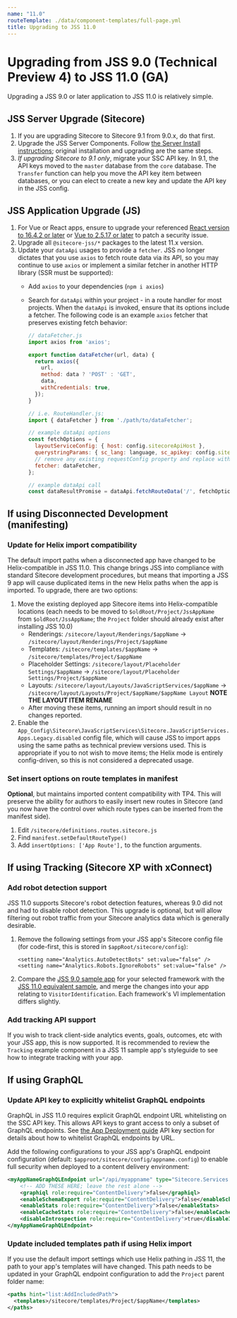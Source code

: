 ```yaml
---
name: "11.0"
routeTemplate: ./data/component-templates/full-page.yml
title: Upgrading to JSS 11.0
---
```


# Upgrading from JSS 9.0 (Technical Preview 4) to JSS 11.0 (GA)

Upgrading a JSS 9.0 or later application to JSS 11.0 is relatively simple.

## JSS Server Upgrade (Sitecore)

1. If you are upgrading Sitecore to Sitecore 9.1 from 9.0.x, do that first.
1. Upgrade the JSS Server Components. Follow [the Server Install instructions](/docs/getting-started/jss-server-install); original installation and upgrading are the same steps.
1. *If upgrading Sitecore to 9.1 only*, migrate your SSC API key. In 9.1, the API keys moved to the `master` database from the `core` database. The `Transfer` function can help you move the API key item between databases, or you can elect to create a new key and update the API key in the JSS config.

## JSS Application Upgrade (JS)

1. For Vue or React apps, ensure to upgrade your referenced [React version to 16.4.2 or later](https://reactjs.org/blog/2018/08/01/react-v-16-4-2.html) or [Vue to 2.5.17 or later](https://twitter.com/vuejs/status/1024754536877973504) to patch a security issue.
1. Upgrade all `@sitecore-jss/*` packages to the latest 11.x version.
1. Update your `dataApi` usages to provide a `fetcher`. JSS no longer dictates that you use `axios` to fetch route data via its API, so you may continue to use `axios` or implement a similar fetcher in another HTTP library (SSR must be supported):
    * Add `axios` to your dependencies (`npm i axios`)
    * Search for `dataApi` within your project - in a route handler for most projects. When the `dataApi` is invoked, ensure that its options include a fetcher. The following code is an example `axios` fetcher that preserves existing fetch behavior:

      ```js
      // dataFetcher.js
      import axios from 'axios';

      export function dataFetcher(url, data) {
        return axios({
          url,
          method: data ? 'POST' : 'GET',
          data,
          withCredentials: true,
        });
      }

      // i.e. RouteHandler.js:
      import { dataFetcher } from './path/to/dataFetcher';

      // example dataApi options
      const fetchOptions = {
        layoutServiceConfig: { host: config.sitecoreApiHost },
        querystringParams: { sc_lang: language, sc_apikey: config.sitecoreApiKey },
        // remove any existing requestConfig property and replace with 'fetcher'
        fetcher: dataFetcher,
      };

      // example dataApi call
      const dataResultPromise = dataApi.fetchRouteData('/', fetchOptions);
      ```

## If using Disconnected Development (manifesting)

### Update for Helix import compatibility

The default import paths when a disconnected app have changed to be Helix-compatible in JSS 11.0. This change brings JSS into compliance with standard Sitecore development procedures, but means that importing a JSS 9 app will cause duplicated items in the new Helix paths when the app is imported. To upgrade, there are two options:

1. Move the existing deployed app Sitecore items into Helix-compatible locations (each needs to be moved to `$oldRoot/Project/JssAppName` from `$oldRoot/JssAppName`; the `Project` folder should already exist after installing JSS 10.0)
    * Renderings: `/sitecore/layout/Renderings/$appName` -> `/sitecore/layout/Renderings/Project/$appName`
    * Templates: `/sitecore/templates/$appName` -> `/sitecore/templates/Project/$appName`
    * Placeholder Settings: `/sitecore/layout/Placeholder Settings/$appName` -> `/sitecore/layout/Placeholder Settings/Project/$appName`
    * Layouts: `/sitecore/layout/Layouts/JavaScriptServices/$appName` -> `/sitecore/layout/Layouts/Project/$appName/$appName Layout` **NOTE THE LAYOUT ITEM RENAME**
    * After moving these items, running an import should result in no changes reported.
1. Enable the `App_Config\Sitecore\JavaScriptServices\Sitecore.JavaScriptServices.Apps.Legacy.disabled` config file, which will cause JSS to import apps using the same paths as technical preview versions used. This is appropriate if you to not wish to move items; the Helix mode is entirely config-driven, so this is not considered a deprecated usage.

### Set insert options on route templates in manifest

**Optional**, but maintains imported content compatibility with TP4. This will preserve the ability for authors to easily insert new routes in Sitecore (and you now have the control over which route types can be inserted from the manifest side).

1. Edit `/sitecore/definitions.routes.sitecore.js`
1. Find `manifest.setDefaultRouteType()`
1. Add `insertOptions: ['App Route'],` to the function arguments. 

## If using Tracking (Sitecore XP with xConnect)

### Add robot detection support 

JSS 11.0 supports Sitecore's robot detection features, whereas 9.0 did not and had to disable robot detection. This upgrade is optional, but will allow filtering out robot traffic from your Sitecore analytics data which is generally desirable.

1. Remove the following settings from your JSS app's Sitecore config file (for code-first, this is stored in `$appRoot/sitecore/config`):

    ```
    <setting name="Analytics.AutoDetectBots" set:value="false" />
    <setting name="Analytics.Robots.IgnoreRobots" set:value="false" />
    ```
1. Compare the [JSS 9.0 sample app](https://github.com/Sitecore/jss/tree/a137e11f39982adb7f0ad9284e16a171c337d990/samples) for your selected framework with the [JSS 11.0 equivalent sample](https://github.com/Sitecore/jss/tree/master/samples), and merge the changes into your app relating to `VisitorIdentification`. Each framework's VI implementation differs slightly.

### Add tracking API support

If you wish to track client-side analytics events, goals, outcomes, etc with your JSS app, this is now supported. It is recommended to review the `Tracking` example component in a JSS 11 sample app's styleguide to see how to integrate tracking with your app.

## If using GraphQL

### Update API key to explicitly whitelist GraphQL endpoints

GraphQL in JSS 11.0 requires explicit GraphQL endpoint URL whitelisting on the SSC API key. This allows API keys to grant access to only a subset of GraphQL endpoints. See [the App Deployment guide](/docs/getting-started/app-deployment) API key section for details about how to whitelist GraphQL endpoints by URL.

Add the following configurations to your JSS app's GraphQL endpoint configuration (default: `$approot/sitecore/config/appname.config`) to enable full security when deployed to a content delivery environment:

```xml
<myAppNameGraphQLEndpoint url="/api/myappname" type="Sitecore.Services.GraphQL.Hosting.DatabaseAwareGraphQLEndpoint, Sitecore.Services.GraphQL.NetFxHost" resolve="true">
    <!-- ADD THESE HERE; leave the rest alone -->
    <graphiql role:require="ContentDelivery">false</graphiql>
    <enableSchemaExport role:require="ContentDelivery">false</enableSchemaExport>
    <enableStats role:require="ContentDelivery">false</enableStats>
    <enableCacheStats role:require="ContentDelivery">false</enableCacheStats>
    <disableIntrospection role:require="ContentDelivery">true</disableIntrospection>
</myAppNameGraphQLEndpoint>
```

### Update included templates path if using Helix import

If you use the default import settings which use Helix pathing in JSS 11, the path to your app's templates will have changed. This path needs to be updated in your GraphQL endpoint configuration to add the `Project` parent folder name:

```xml
<paths hint="list:AddIncludedPath">
  <templates>/sitecore/templates/Project/$appName</templates>
</paths>
```